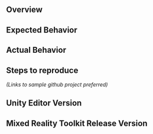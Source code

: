 ## Overview

## Expected Behavior

## Actual Behavior

## Steps to reproduce
_(Links to sample github project preferred)_

## Unity Editor Version

## Mixed Reality Toolkit Release Version
